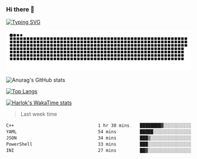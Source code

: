 ### Hi there 👋

<!--
**wray-le/wray-lee* is a ✨ _special_ ✨ repository because its `README.md` (this file) appears on your GitHub profile.

Here are some ideas to get you started:

- 🔭 I’m currently working on ...
- 🌱 I’m currently learning ...
- 👯 I’m looking to collaborate on ...
- 🤔 I’m looking for help with ...
- 💬 Ask me about ...
- 📫 How to reach me: ...
- 😄 Pronouns: ...
- ⚡ Fun fact: ...
-->
[![Typing SVG](https://readme-typing-svg.herokuapp.com?color=91BEF0&vCenter=true&lines=This+is+Wray's+profile;A+noob+developer)](https://git.io/typing-svg)

<p align="center"><a href=#><img src="image/contributions.svg"></a></p>  

![Anurag's GitHub stats](https://github-readme-stats.vercel.app/api?username=wray-lee&show_icons=true&theme=tokyonight)


[![Top Langs](https://github-readme-stats.vercel.app/api/top-langs/?username=wray-lee&exclude_repo=wray-lee.github.io,wray-lee&layout=donut)](https://github.com/anuraghazra/github-readme-stats)


[![Harlok's WakaTime stats](https://github-readme-stats.vercel.app/api/wakatime?username=wray)](https://github.com/anuraghazra/github-readme-stats)

> Last week time

<!--START_SECTION:waka-->

```txt
C++                                1 hr 30 mins    ████████▓░░░░░░░░░░░░░░░░   34.25 %
YAML                               54 mins         █████░░░░░░░░░░░░░░░░░░░░   20.52 %
JSON                               34 mins         ███▒░░░░░░░░░░░░░░░░░░░░░   13.21 %
PowerShell                         33 mins         ███░░░░░░░░░░░░░░░░░░░░░░   12.54 %
INI                                27 mins         ██▓░░░░░░░░░░░░░░░░░░░░░░   10.28 %
```

<!--END_SECTION:waka-->
